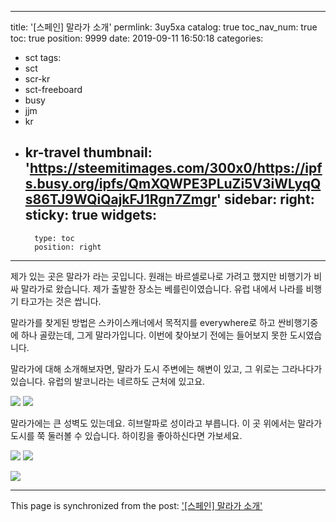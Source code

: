 
---
title: '[스페인] 말라가 소개'
permlink: 3uy5xa
catalog: true
toc_nav_num: true
toc: true
position: 9999
date: 2019-09-11 16:50:18
categories:
- sct
tags:
- sct
- scr-kr
- sct-freeboard
- busy
- jjm
- kr
- kr-travel
thumbnail: 'https://steemitimages.com/300x0/https://ipfs.busy.org/ipfs/QmXQWPE3PLuZi5V3iWLyqQs86TJ9WQiQajkFJ1Rgn7Zmgr'
sidebar:
    right:
        sticky: true
widgets:
    -
        type: toc
        position: right
---


제가 있는 곳은 말라가 라는 곳입니다. 원래는 바르셀로나로 가려고 했지만 비행기가 비싸 말라가로 왔습니다. 제가 출발한 장소는 베를린이였습니다. 유럽 내에서 나라를 비행기 타고가는 것은 쌉니다. 

말라가를 찾게된 방법은 스카이스캐너에서 목적지를 everywhere로 하고 싼비행기중에 하나 골랐는데, 그게 말라가입니다. 이번에 찾아보기 전에는 들어보지 못한 도시였습니다. 

말라가에 대해 소개해보자면, 말라가 도시 주변에는 해변이 있고, 그 위로는 그라나다가 있습니다. 유럽의 발코니라는 네르하도 근처에 있고요.

![](https://steemitimages.com/300x0/https://ipfs.busy.org/ipfs/QmXQWPE3PLuZi5V3iWLyqQs86TJ9WQiQajkFJ1Rgn7Zmgr) ![](https://steemitimages.com/300x0/https://files.steempeak.com/file/steempeak/jacobyu/1DiUZHhf-20190911_181938.jpg)

말라가에는 큰 성벽도 있는데요. 히브랄파로 성이라고 부릅니다. 이 곳 위에서는 말라가 도시를 쭉 둘러볼 수 있습니다. 하이킹을 좋아하신다면 가보세요.

![](https://steemitimages.com/300x0/https://files.steempeak.com/file/steempeak/jacobyu/bQJ76pwO-20190911_145026.jpg) ![](https://steemitimages.com/300x0/https://ipfs.busy.org/ipfs/QmUMB5hx7J5U1GqBrUfzn5GN19n1BKWeQ2RJkhv7vU6mP4)

![](https://steemitimages.com/300x0/https://files.steempeak.com/file/steempeak/jacobyu/lrfrdZop-20190911_153801.jpg)


- - -

This page is synchronized from the post: ['[스페인] 말라가 소개'](https://steemit.com/@jacobyu/3uy5xa)
